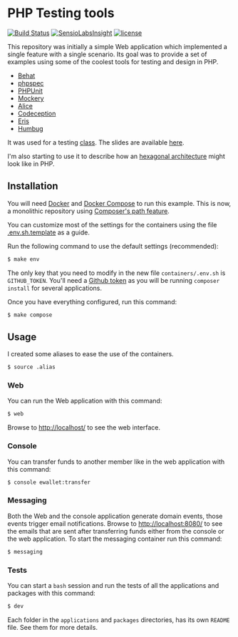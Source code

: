 # PHP Testing tools

[![Build Status](https://travis-ci.org/MontealegreLuis/php-testing-tools.svg?branch=master)](https://travis-ci.org/MontealegreLuis/php-testing-tools)
[![SensioLabsInsight](https://insight.sensiolabs.com/projects/b1fa13fc-3d1b-4b48-8bb1-4f0bb64d8a5b/mini.png)](https://insight.sensiolabs.com/projects/b1fa13fc-3d1b-4b48-8bb1-4f0bb64d8a5b)
[![license](https://img.shields.io/github/license/mashape/apistatus.svg?maxAge=2592000)]()

This repository was initially a simple Web application which implemented a
single feature with a single scenario. Its goal was to provide a set of examples
using some of the coolest tools for testing and design in PHP.

* [Behat][4]
* [phpspec][5]
* [PHPUnit][6]
* [Mockery][7]
* [Alice][8]
* [Codeception][9]
* [Eris][10]
* [Humbug][11]

It was used for a testing [class][1]. The slides are available [here][2].

I'm also starting to use it to describe how an [hexagonal architecture][12]
might look like in PHP.

## Installation

You will need [Docker][16] and [Docker Compose][17] to run this example. This is
now, a monolithic repository using [Composer's path feature][18].

You can customize most of the settings for the containers using the file
[.env.sh.template](containers/templates/.env.sh.template) as a guide.

Run the following command to use the default settings (recommended):

```bash
$ make env
```

The only key that you need to modify in the new file `containers/.env.sh` is
`GITHUB_TOKEN`. You'll need a [Github token][14] as you will be running
`composer install` for several applications.

Once you have everything configured, run this command:

```bash
$ make compose
```

## Usage

I created some aliases to ease the use of the containers.

```bash
$ source .alias
```

### Web

You can run the Web application with this command:

```bash
$ web
```

Browse to [http://localhost/][13] to see the web interface.

### Console

You can transfer funds to another member like in the web application with this
command:

```bash
$ console ewallet:transfer
```

### Messaging

Both the Web and the console application generate domain events, those events
trigger email notifications. Browse to [http://localhost:8080/][15] to see the
emails that are sent after transferring funds either from the console or the web
application. To start the messaging container run this command:

```bash
$ messaging
```

### Tests

You can start a `bash` session and run the tests of all the applications and
packages with this command:

```bash
$ dev
```

Each folder in the `applications` and `packages` directories, has its own
`README` file. See them for more details.

[1]: http://escuela.it/cursos/php-web-congress-2015/
[2]: http://bit.ly/php-testing-tools
[4]: http://behat.readthedocs.org/en/latest/
[5]: http://www.phpspec.net/en/latest/
[6]: https://phpunit.de/
[7]: http://docs.mockery.io/en/latest/
[8]: https://github.com/nelmio/alice
[9]: http://codeception.com/
[10]: https://github.com/giorgiosironi/eris
[11]: https://github.com/padraic/humbug
[12]: http://alistair.cockburn.us/Hexagonal+architecture
[13]: http://localhost/
[14]: https://github.com/settings/tokens
[15]: http://localhost:8080/
[16]: https://www.docker.com/
[17]: https://docs.docker.com/compose/
[18]: https://getcomposer.org/doc/05-repositories.md#path
